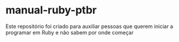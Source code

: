 # manual-ruby-ptbr
Este repositório foi criado para auxiliar pessoas que querem iniciar a programar em Ruby e não sabem por onde começar
